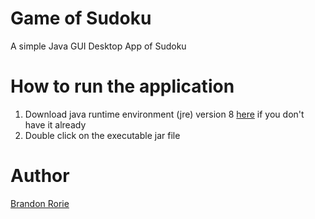 # Game of Sudoku
A simple Java GUI Desktop App of Sudoku

# How to run the application
1. Download java runtime environment (jre) version 8 <a href="https://www.oracle.com/technetwork/java/javase/downloads/jre8-downloads-2133155.html">here</a> if you don't have it already
2. Double click on the executable jar file 

# Author
<a href="https://github.com/btror">Brandon Rorie</a>


